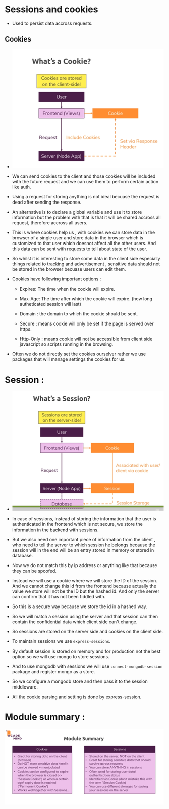 # Sessions and cookies 

* Used to persist data accross requests.

## Cookies 

* ![](2022-05-11-14-58-06.png)

* We can send cookies to the client and those cookies will be included with the future request and we can use them to perform certain action like auth.

* Using a request for storing anything is not ideal becuase the request is dead after sending the response.

* An alternative is to declare a global variable and use it to store information but the problem with that is that it will be shared accross all request, therefore accross all users.

* This is where cookies help us , with cookies we can store data in the browser of a single user and store data in the browser which is customized to that user which doesnot affect all the other users. And this data can be sent with requests to tell about state of the user.

* So whilst it is interesting to store some data in the client side especially things related to tracking and advertisement , sensitive data should not be stored in the browser becuase users can edit them.

* Cookies have following important options : 

    * Expires: The time when the cookie will expire.

    * Max-Age: The time after which the cookie will expire. (how long autheticated session will last)

    * Domain : the domain to which the cookie should be sent.

    * Secure : means cookie will only be set if the page is served over https.

    * Http-Only : means cookie will not be accessible from client side javascript so scripts running in the browsing.

* Often we do not directly set the cookies ourselver rather we use packages that will manage settings the cookies for us.

# Session : 

* ![](2022-05-12-14-35-24.png)

* In case of sessions, instead of storing the information that the user is authenticated in the frontend which is not secure, we store the information in the backend with sessions.

* But we also need one important piece of information from the client , who need to tell the server to which session he belongs because the session will in the end will be an entry stored in memory or stored in database.

* Now we do not match this by ip address or anything like that because they can be spoofed.

* Instead we will use a cookie where we will store the ID of the session. And we cannot change this id from the frontend because actually the value we store will not be the ID but the hashed id. And only the server can confirm that it has not been fiddled with.

* So this is a secure way because we store the id in a hashed way. 

* So we will match a session using the server and that session can then contain the confidential data which client side can't change.

* So sessions are stored on the server side and cookies on the client side.

* To maintain sessions we use `express-sessions`.

* By default session is stored on memory and for production not the best option so we will use mongo to store sessions.

* And to use mongodb with sessions we will use `connect-mongodb-session` package and register mongo as a store.

* So we configure a mongodb store and then pass it to the session middleware.

* All the cookie parsing and setting is done by express-session.

# Module summary : 

![](2022-05-12-23-10-19.png)
